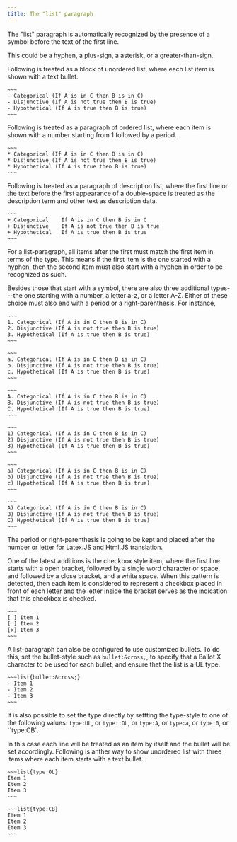 ```yaml
---
title: The "list" paragraph
---
```


The "list" paragraph is automatically recognized
by the presence of a symbol before 
the text of the first line.

This could be a hyphen, a plus-sign, a asterisk,
or a greater-than-sign. 

Following is treated as a block of unordered list,
where each list item is shown with a text bullet.

    ~~~
    - Categorical (If A is in C then B is in C)
    - Disjunctive (If A is not true then B is true)
    - Hypothetical (If A is true then B is true)
    ~~~

Following is treated as a paragraph of ordered list,
where each item is shown with a number starting from
1 followed by a period.

    ~~~
    * Categorical (If A is in C then B is in C)
    * Disjunctive (If A is not true then B is true)
    * Hypothetical (If A is true then B is true)
    ~~~

Following is treated as a paragraph of description list,
where the first line or the text before the first appearance
of a double-space is treated as the description term
and other text as description data.

    ~~~
    + Categorical    If A is in C then B is in C
    + Disjunctive    If A is not true then B is true
    + Hypothetical   If A is true then B is true
    ~~~

For a list-paragraph, 
all items after the first must match the first item
in terms of the type. 
This means if the first item is the one started 
with a hyphen, then the second item must also 
start with a hyphen in order to be recognized
as such. 

Besides those that start with a symbol, there
are also three additional types---the one 
starting with a number, a letter a-z, or a letter
A-Z. Either of these choice must also end
with a period or a right-parenthesis. For 
instance,

    ~~~
    1. Categorical (If A is in C then B is in C)
    2. Disjunctive (If A is not true then B is true)
    3. Hypothetical (If A is true then B is true)
    ~~~

    ~~~
    a. Categorical (If A is in C then B is in C)
    b. Disjunctive (If A is not true then B is true)
    c. Hypothetical (If A is true then B is true)
    ~~~

    ~~~
    A. Categorical (If A is in C then B is in C)
    B. Disjunctive (If A is not true then B is true)
    C. Hypothetical (If A is true then B is true)
    ~~~

    ~~~
    1) Categorical (If A is in C then B is in C)
    2) Disjunctive (If A is not true then B is true)
    3) Hypothetical (If A is true then B is true)
    ~~~

    ~~~
    a) Categorical (If A is in C then B is in C)
    b) Disjunctive (If A is not true then B is true)
    c) Hypothetical (If A is true then B is true)
    ~~~

    ~~~
    A) Categorical (If A is in C then B is in C)
    B) Disjunctive (If A is not true then B is true)
    C) Hypothetical (If A is true then B is true)
    ~~~

The period or right-parenthesis is going to be kept
and placed after the number or letter
for Latex.JS and Html.JS translation. 

One of the latest additions is the checkbox style item,
where the first line starts with a open bracket, followed
by a single word character or space, and followed by a close bracket,
and a white space. When this pattern is detected, then each
item is considered to represent a checkbox placed in front of
each letter and the letter inside the bracket serves
as the indication that this checkbox is checked.

    ~~~
    [ ] Item 1
    [ ] Item 2
    [x] Item 3
    ~~~

A list-paragraph can also be configured to use customized
bullets. To do this, set the bullet-style such as 
``bullet:&cross;``, to specify that a Ballot X character
to be used for each bullet, and ensure that the list
is a UL type.

    ~~~list{bullet:&cross;}
    - Item 1
    - Item 2
    - Item 3
    ~~~

It is also possible to set the type directly by settting the
type-style to one of the following values: ``type:UL``, or
``type::OL``, or ``type:A``, or ``type:a``, or ``type:0``, or
``type:CB`.

In this case each line will be treated as an item by itself
and the bullet will be set accordingly. Following is anther way to show
unordered list with three items where each item starts with a text bullet.

    ~~~list{type:OL}
    Item 1
    Item 2
    Item 3
    ~~~

    ~~~list{type:CB}
    Item 1
    Item 2
    Item 3
    ~~~